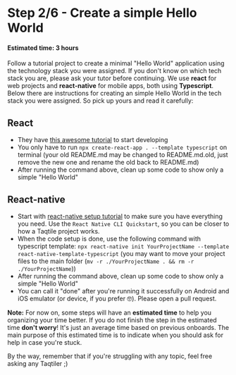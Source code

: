 # Step 2/6 - Create a simple Hello World
#### Estimated time: 3 hours

Follow a tutorial project to create a minimal "Hello World" application using the technology stack you were assigned. If you don't know on which tech stack you are, please ask your tutor before continuing. We use **react** for web projects and **react-native** for mobile apps, both using **Typescript**. 
Below there are instructions for creating an simple Hello World in the tech stack you were assigned. So pick up yours and read it carefully:

## React

+ They have [this awesome tutorial](https://create-react-app.dev/docs/adding-typescript) to start developing
+ You only have to run `npx create-react-app . --template typescript` on terminal (your old README.md may be changed to README.md.old, just remove the new one and rename the old back to README.md)
+ After running the command above, clean up some code to show only a simple "Hello World"

## React-native

+ Start with [react-native setup tutorial](https://reactnative.dev/docs/environment-setup) to make sure you have everything you need. Use the `React Native CLI Quickstart`, so you can be closer to how a Taqtile project works.
+ When the code setup is done, use the following command with typescript template: `npx react-native init YourProjectName --template react-native-template-typescript` (you may want to move your project files to the main folder (`mv -r ./YourProjectName . && rm -r ./YourProjectName`))
+ After running the command above, clean up some code to show only a simple "Hello World"
+ You can call it "done" after you're running it successfully on Android and iOS emulator (or device, if you prefer 🤓). Please open a pull request.

**Note:** For now on, some steps will have an **estimated time** to help you organizing your time better. 
If you do not finish the step in the estimated time **don't worry**! It's just an average time based on previous onboards. The main purpose of this estimated time is to indicate when you should ask for help in case you're stuck.

By the way, remember that if you're struggling with any topic, feel free asking any Taqtiler ;)
